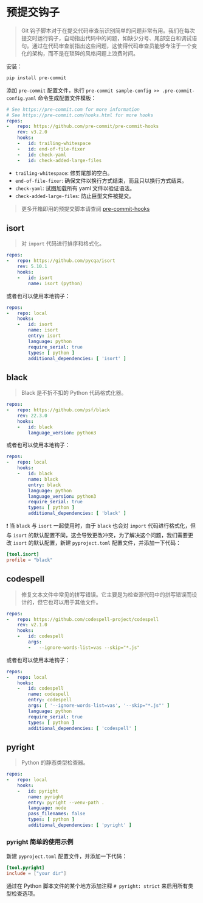 # 预提交钩子

> Git 钩子脚本对于在提交代码审查前识别简单的问题非常有用。我们在每次提交时运行钩子，自动指出代码中的问题，如缺少分号、尾部空白和调试语句。通过在代码审查前指出这些问题，这使得代码审查员能够专注于一个变化的架构，而不是在琐碎的风格问题上浪费时间。

安装：

```bash
pip install pre-commit
```

添加 `pre-commit` 配置文件，执行 `pre-commit sample-config >> .pre-commit-config.yaml` 命令生成配置文件模板：

```yaml
# See https://pre-commit.com for more information
# See https://pre-commit.com/hooks.html for more hooks
repos:
-   repo: https://github.com/pre-commit/pre-commit-hooks
    rev: v3.2.0
    hooks:
    -   id: trailing-whitespace
    -   id: end-of-file-fixer
    -   id: check-yaml
    -   id: check-added-large-files
```

- `trailing-whitespace`: 修剪尾部的空白。
- `end-of-file-fixer`: 确保文件以换行方式结束，而且只以换行方式结束。
- `check-yaml`: 试图加载所有 yaml 文件以验证语法。
- `check-added-large-files`: 防止巨型文件被提交。

> 更多开箱即用的预提交脚本请查阅 [pre-commit-hooks](https://github.com/pre-commit/pre-commit-hooks)

## isort

> 对 `import` 代码进行排序和格式化。

```yaml
repos:
-   repo: https://github.com/pycqa/isort
    rev: 5.10.1
    hooks:
    -   id: isort
        name: isort (python)
```

或者也可以使用本地钩子：

```yaml
repos:
-   repo: local
    hooks:
    -   id: isort
        name: isort
        entry: isort
        language: python
        require_serial: true
        types: [ python ]
        additional_dependencies: [ 'isort' ]
```

## black

> Black 是不折不扣的 Python 代码格式化器。

```yaml
repos:
-   repo: https://github.com/psf/black
    rev: 22.3.0
    hooks:
    -   id: black
        language_version: python3
```

或者也可以使用本地钩子：

```yaml
repos:
-   repo: local
    hooks:
    -   id: black
        name: black
        entry: black
        language: python
        language_version: python3
        require_serial: true
        types: [ python ]
        additional_dependencies: [ 'black' ]
```

❗ 当 `black` 与 `isort` 一起使用时，由于 `black` 也会对 `import` 代码进行格式化，但与 `isort` 的默认配置不同，这会导致更改冲突，为了解决这个问题，我们需要更改 `isort` 的默认配置，新建 `pyproject.toml` 配置文件，并添加一下代码：

```toml
[tool.isort]
profile = "black"
```

## codespell

> 修复文本文件中常见的拼写错误。它主要是为检查源代码中的拼写错误而设计的，但它也可以用于其他文件。

```yaml
repos:
-   repo: https://github.com/codespell-project/codespell
    rev: v2.1.0
    hooks:
    -   id: codespell
        args:
        -   --ignore-words-list=vas --skip="*.js"
```

或者也可以使用本地钩子：

```yaml
repos:
-   repo: local
    hooks:
    -   id: codespell
        name: codespell
        entry: codespell
        args: [ '--ignore-words-list=vas', '--skip="*.js"' ]
        language: python
        require_serial: true
        types: [ python ]
        additional_dependencies: [ 'codespell' ]
```

## pyright

> Python 的静态类型检查器。

```yaml
repos:
-   repo: local
    hooks:
    -   id: pyright
        name: pyright
        entry: pyright --venv-path .
        language: node
        pass_filenames: false
        types: [ python ]
        additional_dependencies: [ 'pyright' ]
```

### pyright 简单的使用示例

新建 `pyproject.toml` 配置文件，并添加一下代码：

```toml
[tool.pyright]
include = ["your dir"]
```

通过在 Python 脚本文件的某个地方添加注释 `# pyright: strict` 来启用所有类型检查选项。



